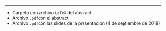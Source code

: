 ----
* Carpeta con archivo `LaTeX` del abstract
* Archivo `.pdf`con el abstract
* Archivo `.pdf`con las slides de la presentación (4 de septiembre de 2018)
